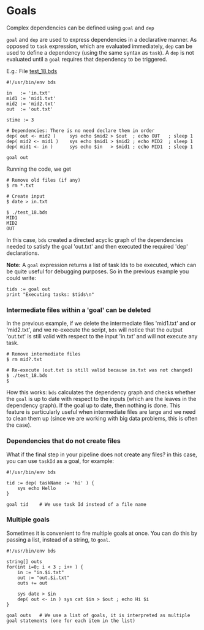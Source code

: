 # Goals 
Complex dependencies can be defined using `goal` and `dep` 

`goal` and `dep` are used to express dependencies in a declarative manner.
As opposed to `task` expression, which are evaluated immediately, `dep` can be used to define a dependency (using the same syntax as `task`). 
A `dep` is not evaluated until a `goal` requires that dependency to be triggered.

E.g.: File <a href="bds/test_18.bds">test_18.bds</a>
```
#!/usr/bin/env bds

in   := 'in.txt'
mid1 := 'mid1.txt'
mid2 := 'mid2.txt'
out  := 'out.txt'

stime := 3

# Dependencies: There is no need declare them in order
dep( out <- mid2 )     sys echo $mid2 > $out  ; echo OUT   ; sleep 1
dep( mid2 <- mid1 )    sys echo $mid1 > $mid2 ; echo MID2  ; sleep 1
dep( mid1 <- in )      sys echo $in   > $mid1 ; echo MID1  ; sleep 1

goal out

```

Running the code, we get
```
# Remove old files (if any)
$ rm *.txt

# Create input
$ date > in.txt

$ ./test_18.bds
MID1
MID2
OUT
```

In this case, `bds` created a directed acyclic graph of the dependencies needed to satisfy the goal 'out.txt' and then executed the required 'dep' declarations.
				
**Note:** A `goal` expression returns a list of task Ids to be executed, which can be quite useful for debugging purposes. So in the previous example you could write:
```
tids := goal out
print "Executing tasks: $tids\n"
```
				
### Intermediate files within a 'goal' can be deleted 

In the previous example, if we delete the intermediate files 'mid1.txt' and or 'mid2.txt', and we re-execute the script, `bds` will notice that the output 'out.txt' is still valid with respect to the input 'in.txt' and will not execute any task.
```
# Remove intermediate files
$ rm mid?.txt

# Re-execute (out.txt is still valid because in.txt was not changed)
$ ./test_18.bds
$
```
				
How this works: `bds` calculates the dependency graph and checks whether the `goal` is up to date with respect to the inputs (which are the leaves in the dependency graph).
If the goal up to date, then nothing is done.
This feature is particularly useful when intermediate files are large and we need to clean them up (since we are working with big data problems, this is often the case).


### Dependencies that do not create files 

What if the final step in your pipeline does not create any files?
in this case, you can use `taskId` as a goal, for example:
```
#!/usr/bin/env bds

tid := dep( taskName := 'hi' ) {
    sys echo Hello
}

goal tid	# We use task Id instead of a file name
```
				
				
### Multiple goals 

Sometimes it is convenient to fire multiple goals at once. You can do this by passing a list, instead of a string, to `goal`.
				
```
#!/usr/bin/env bds

string[] outs
for(int i=0; i < 3 ; i++ ) {
    in := "in.$i.txt"
    out := "out.$i.txt"
    outs += out

    sys date > $in
    dep( out <- in ) sys cat $in > $out ; echo Hi $i
}

goal outs	# We use a list of goals, it is interpreted as multiple goal statements (one for each item in the list)
```
